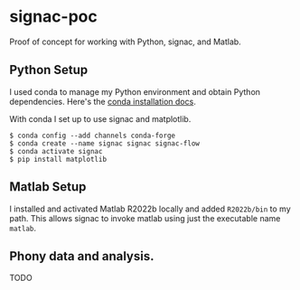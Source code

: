 # signac-poc
Proof of concept for working with Python, signac, and Matlab.

## Python Setup

I used conda to manage my Python environment and obtain Python dependencies.  Here's the [conda installation docs](https://conda.io/projects/conda/en/latest/user-guide/install/index.html).

With conda I set up to use signac and matplotlib.
```
$ conda config --add channels conda-forge
$ conda create --name signac signac signac-flow
$ conda activate signac
$ pip install matplotlib
```

## Matlab Setup

I installed and activated Matlab R2022b locally and added `R2022b/bin` to my path.  This allows signac to invoke matlab using just the executable name `matlab`.

## Phony data and analysis.

TODO
